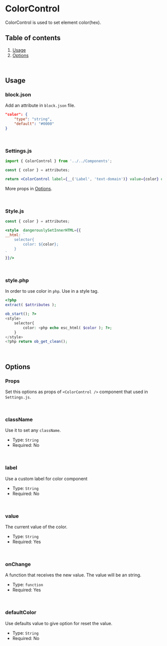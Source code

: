 # ColorControl

ColorControl is used to set element color(hex).


## Table of contents

1. [Usage](#usage)
2. [Options](#options)

<br />

## Usage

### block.json
Add an attribute in `block.json` file.

```json
"color": {
	"type": "string",
	"default": "#0000"
}
```

<br />

### Settings.js

```jsx
import { ColorControl } from '../../Components';

const { color } = attributes;

return <ColorControl label={__('Label', 'text-domain')} value={color} onChange={val => setAttributes({ color: val })} defaultColor='#0000' />
```

More props in [Options](#options).

<br />

### Style.js
```jsx
const { color } = attributes;

<style  dangerouslySetInnerHTML={{
__html: `
	selector{
		color: ${color};
	}
`
}}/>
```

<br />

### style.php
In order to use color in `php`. Use in a style tag.
```php
<?php
extract( $attributes );

ob_start(); ?>
<style>
	selector{
		color: <php echo esc_html( $color ); ?>;
	}
</style>
<?php return ob_get_clean();
```

<br />

## Options
### Props
Set this options as props of `<ColorControl />` component that used in `Settings.js`.

<br />

### className

Use it to set any `className`.

-   Type: `String`
-   Required: No

<br />

### label

Use a custom label for color component

-   Type: `String`
-   Required: No

<br />

### value

The current value of the color.

-   Type: `String`
-   Required: Yes

<br />

### onChange

A function that receives the new value. The value will be an string.

-   Type: `function`
-   Required: Yes

<br />

### defaultColor

Use defaults value to give option for reset the value.

-   Type: `String`
-   Required: No